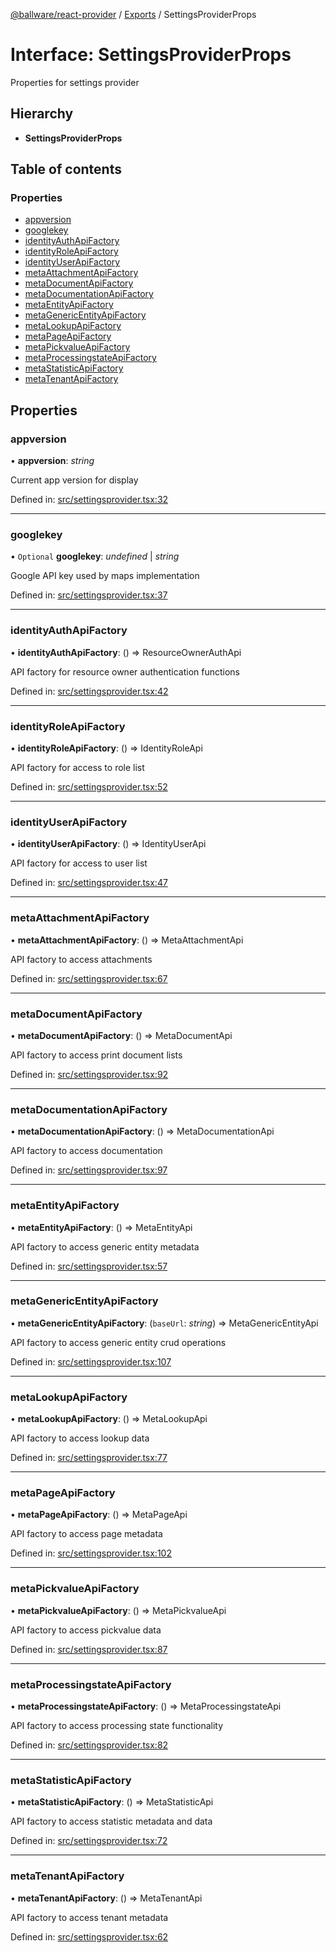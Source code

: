 [@ballware/react-provider](../README.md) / [Exports](../modules.md) / SettingsProviderProps

# Interface: SettingsProviderProps

Properties for settings provider

## Hierarchy

* **SettingsProviderProps**

## Table of contents

### Properties

- [appversion](settingsproviderprops.md#appversion)
- [googlekey](settingsproviderprops.md#googlekey)
- [identityAuthApiFactory](settingsproviderprops.md#identityauthapifactory)
- [identityRoleApiFactory](settingsproviderprops.md#identityroleapifactory)
- [identityUserApiFactory](settingsproviderprops.md#identityuserapifactory)
- [metaAttachmentApiFactory](settingsproviderprops.md#metaattachmentapifactory)
- [metaDocumentApiFactory](settingsproviderprops.md#metadocumentapifactory)
- [metaDocumentationApiFactory](settingsproviderprops.md#metadocumentationapifactory)
- [metaEntityApiFactory](settingsproviderprops.md#metaentityapifactory)
- [metaGenericEntityApiFactory](settingsproviderprops.md#metagenericentityapifactory)
- [metaLookupApiFactory](settingsproviderprops.md#metalookupapifactory)
- [metaPageApiFactory](settingsproviderprops.md#metapageapifactory)
- [metaPickvalueApiFactory](settingsproviderprops.md#metapickvalueapifactory)
- [metaProcessingstateApiFactory](settingsproviderprops.md#metaprocessingstateapifactory)
- [metaStatisticApiFactory](settingsproviderprops.md#metastatisticapifactory)
- [metaTenantApiFactory](settingsproviderprops.md#metatenantapifactory)

## Properties

### appversion

• **appversion**: *string*

Current app version for display

Defined in: [src/settingsprovider.tsx:32](https://github.com/frankball/ballware-react-provider/blob/1c8774d/src/settingsprovider.tsx#L32)

___

### googlekey

• `Optional` **googlekey**: *undefined* \| *string*

Google API key used by maps implementation

Defined in: [src/settingsprovider.tsx:37](https://github.com/frankball/ballware-react-provider/blob/1c8774d/src/settingsprovider.tsx#L37)

___

### identityAuthApiFactory

• **identityAuthApiFactory**: () => ResourceOwnerAuthApi

API factory for resource owner authentication functions

Defined in: [src/settingsprovider.tsx:42](https://github.com/frankball/ballware-react-provider/blob/1c8774d/src/settingsprovider.tsx#L42)

___

### identityRoleApiFactory

• **identityRoleApiFactory**: () => IdentityRoleApi

API factory for access to role list

Defined in: [src/settingsprovider.tsx:52](https://github.com/frankball/ballware-react-provider/blob/1c8774d/src/settingsprovider.tsx#L52)

___

### identityUserApiFactory

• **identityUserApiFactory**: () => IdentityUserApi

API factory for access to user list

Defined in: [src/settingsprovider.tsx:47](https://github.com/frankball/ballware-react-provider/blob/1c8774d/src/settingsprovider.tsx#L47)

___

### metaAttachmentApiFactory

• **metaAttachmentApiFactory**: () => MetaAttachmentApi

API factory to access attachments

Defined in: [src/settingsprovider.tsx:67](https://github.com/frankball/ballware-react-provider/blob/1c8774d/src/settingsprovider.tsx#L67)

___

### metaDocumentApiFactory

• **metaDocumentApiFactory**: () => MetaDocumentApi

API factory to access print document lists

Defined in: [src/settingsprovider.tsx:92](https://github.com/frankball/ballware-react-provider/blob/1c8774d/src/settingsprovider.tsx#L92)

___

### metaDocumentationApiFactory

• **metaDocumentationApiFactory**: () => MetaDocumentationApi

API factory to access documentation

Defined in: [src/settingsprovider.tsx:97](https://github.com/frankball/ballware-react-provider/blob/1c8774d/src/settingsprovider.tsx#L97)

___

### metaEntityApiFactory

• **metaEntityApiFactory**: () => MetaEntityApi

API factory to access generic entity metadata

Defined in: [src/settingsprovider.tsx:57](https://github.com/frankball/ballware-react-provider/blob/1c8774d/src/settingsprovider.tsx#L57)

___

### metaGenericEntityApiFactory

• **metaGenericEntityApiFactory**: (`baseUrl`: *string*) => MetaGenericEntityApi

API factory to access generic entity crud operations

Defined in: [src/settingsprovider.tsx:107](https://github.com/frankball/ballware-react-provider/blob/1c8774d/src/settingsprovider.tsx#L107)

___

### metaLookupApiFactory

• **metaLookupApiFactory**: () => MetaLookupApi

API factory to access lookup data

Defined in: [src/settingsprovider.tsx:77](https://github.com/frankball/ballware-react-provider/blob/1c8774d/src/settingsprovider.tsx#L77)

___

### metaPageApiFactory

• **metaPageApiFactory**: () => MetaPageApi

API factory to access page metadata

Defined in: [src/settingsprovider.tsx:102](https://github.com/frankball/ballware-react-provider/blob/1c8774d/src/settingsprovider.tsx#L102)

___

### metaPickvalueApiFactory

• **metaPickvalueApiFactory**: () => MetaPickvalueApi

API factory to access pickvalue data

Defined in: [src/settingsprovider.tsx:87](https://github.com/frankball/ballware-react-provider/blob/1c8774d/src/settingsprovider.tsx#L87)

___

### metaProcessingstateApiFactory

• **metaProcessingstateApiFactory**: () => MetaProcessingstateApi

API factory to access processing state functionality

Defined in: [src/settingsprovider.tsx:82](https://github.com/frankball/ballware-react-provider/blob/1c8774d/src/settingsprovider.tsx#L82)

___

### metaStatisticApiFactory

• **metaStatisticApiFactory**: () => MetaStatisticApi

API factory to access statistic metadata and data

Defined in: [src/settingsprovider.tsx:72](https://github.com/frankball/ballware-react-provider/blob/1c8774d/src/settingsprovider.tsx#L72)

___

### metaTenantApiFactory

• **metaTenantApiFactory**: () => MetaTenantApi

API factory to access tenant metadata

Defined in: [src/settingsprovider.tsx:62](https://github.com/frankball/ballware-react-provider/blob/1c8774d/src/settingsprovider.tsx#L62)
